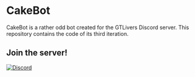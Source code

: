 # CakeBot

CakeBot is a rather odd bot created for the GTLivers Discord server. This repository contains the code of its third iteration.

## Join the server!
[![Discord][1]][2]

[1]:  https://discordapp.com/api/guilds/418799505819828231/widget.png?style=banner2
[2]:  https://discord.gg/Uy3FYNh